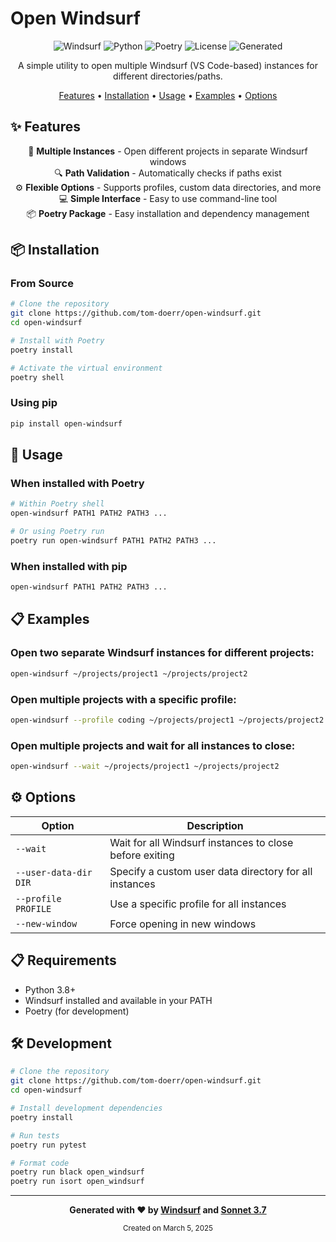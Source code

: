 # Open Windsurf

<div align="center">

![Windsurf](https://img.shields.io/badge/Windsurf-IDE-007ACC?style=for-the-badge&logo=visual-studio-code&logoColor=white)
![Python](https://img.shields.io/badge/Python-3.8+-3776AB?style=for-the-badge&logo=python&logoColor=white)
![Poetry](https://img.shields.io/badge/Poetry-Package-60A5FA?style=for-the-badge&logo=poetry&logoColor=white)
![License](https://img.shields.io/badge/License-MIT-green.svg?style=for-the-badge)
![Generated](https://img.shields.io/badge/Generated_by-Sonnet_3.7-FF5A00?style=for-the-badge&logo=codeium&logoColor=white)

A simple utility to open multiple Windsurf (VS Code-based) instances for different directories/paths.

[Features](#features) •
[Installation](#installation) •
[Usage](#usage) •
[Examples](#examples) •
[Options](#options)

</div>

## ✨ Features

<div align="center">

🚀 **Multiple Instances** - Open different projects in separate Windsurf windows  
🔍 **Path Validation** - Automatically checks if paths exist  
⚙️ **Flexible Options** - Supports profiles, custom data directories, and more  
💻 **Simple Interface** - Easy to use command-line tool  
📦 **Poetry Package** - Easy installation and dependency management

</div>

## 📦 Installation

### From Source

```bash
# Clone the repository
git clone https://github.com/tom-doerr/open-windsurf.git
cd open-windsurf

# Install with Poetry
poetry install

# Activate the virtual environment
poetry shell
```

### Using pip

```bash
pip install open-windsurf
```

## 🚀 Usage

### When installed with Poetry

```bash
# Within Poetry shell
open-windsurf PATH1 PATH2 PATH3 ...

# Or using Poetry run
poetry run open-windsurf PATH1 PATH2 PATH3 ...
```

### When installed with pip

```bash
open-windsurf PATH1 PATH2 PATH3 ...
```

## 📋 Examples

### Open two separate Windsurf instances for different projects:

```bash
open-windsurf ~/projects/project1 ~/projects/project2
```

### Open multiple projects with a specific profile:

```bash
open-windsurf --profile coding ~/projects/project1 ~/projects/project2
```

### Open multiple projects and wait for all instances to close:

```bash
open-windsurf --wait ~/projects/project1 ~/projects/project2
```

## ⚙️ Options

| Option | Description |
|--------|-------------|
| `--wait` | Wait for all Windsurf instances to close before exiting |
| `--user-data-dir DIR` | Specify a custom user data directory for all instances |
| `--profile PROFILE` | Use a specific profile for all instances |
| `--new-window` | Force opening in new windows |

## 📋 Requirements

- Python 3.8+
- Windsurf installed and available in your PATH
- Poetry (for development)

## 🛠️ Development

```bash
# Clone the repository
git clone https://github.com/tom-doerr/open-windsurf.git
cd open-windsurf

# Install development dependencies
poetry install

# Run tests
poetry run pytest

# Format code
poetry run black open_windsurf
poetry run isort open_windsurf
```

---

<div align="center">

**Generated with ❤️ by [Windsurf](https://codeium.com/windsurf) and [Sonnet 3.7](https://codeium.com/sonnet)**

<sub>Created on March 5, 2025</sub>

</div>
